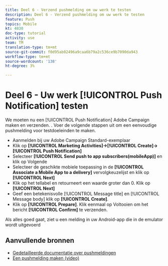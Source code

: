 ```yaml
---
title: Deel 6 - Verzend pushmelding om uw werk te testen
description: Deel 6 - Verzend pushmelding om uw werk te testen
feature: Push
topics: Mobile
kt: 4830
doc-type: tutorial
activity: use
team: TM
translation-type: tm+mt
source-git-commit: f0d95ab02496a9caa6b79a2c536ce9b7090da943
workflow-type: tm+mt
source-wordcount: '138'
ht-degree: 3%

---
```



# Deel 6 - Uw werk [!UICONTROL Push Notification] testen

We moeten nu een [!UICONTROL Push Notification] Adobe Campaign maken en verzenden. . Voer de volgende stappen uit om een eenvoudige pushmelding voor testdoeleinden te maken.

* Aanmelden bij uw Adobe Campaign Standard-exemplaar
* Klik op **[!UICONTROL Marketing Activities]->[!UICONTROL Create]->[!UICONTROL Push Notification]**
* Selecteer **[!UICONTROL Send push to app subscribers(mobileApp)]** en klik op Volgende
* Selecteer de geschikte mobiele toepassing in de **[!UICONTROL Associate a Mobile App to a delivery]** vervolgkeuzelijst en klik op **[!UICONTROL Next]**
* Klik op het tellabel en retourneert een waarde groter dan 0. Klik op **[!UICONTROL Next]**
* Geef een betekenisvolle [!UICONTROL Message title] en [!UICONTROL Message body] klik op **[!UICONTROL Create]**.
* Klik op **[!UICONTROL Prepare]**. Klik eenmaal op Voltooien om het bericht **[!UICONTROL Confirm]** te verzenden.

Als alles goed gaat, ziet u een melding in uw Android-app die in de emulator wordt uitgevoerd

## Aanvullende bronnen

* [Gedetailleerde documentatie over pushmeldingen](https://docs.adobe.com/content/help/en/campaign-standard/using/communication-channels/push-notifications/about-push-notifications.html)
* [Een pushmelding maken (video)](/help/communication-channels/mobile/push-notifications/creating-a-push-notification.md)
